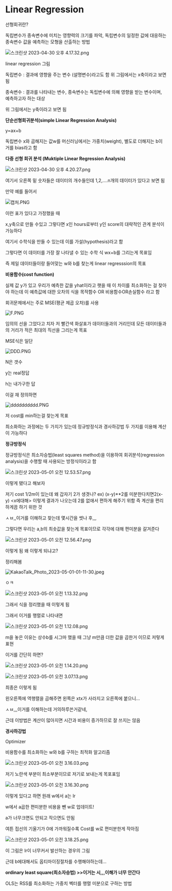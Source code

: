 # Linear Regression

선형회귀란?

독립변수가 종속변수에 미치는 영향력의 크기를 파악, 독립변수의 일정한 값에 대응하는 종속변수 값을 예측하는 모형을 산출하는 방법

![스크린샷 2023-04-30 오후 4.17.32.png](Linear%20Regression%20b045f668fd17450894082aece2ad4110/%25E1%2584%2589%25E1%2585%25B3%25E1%2584%258F%25E1%2585%25B3%25E1%2584%2585%25E1%2585%25B5%25E1%2586%25AB%25E1%2584%2589%25E1%2585%25A3%25E1%2586%25BA_2023-04-30_%25E1%2584%258B%25E1%2585%25A9%25E1%2584%2592%25E1%2585%25AE_4.17.32.png)

linear regression 그림

독립변수 : 결과에 영향을 주는 변수 (설명변수)라고도 함 위 그림에서는 x축이라고 보면 됨

종속변수 : 결과를 나타내는 변수, 종속변수는 독립변수에 의해 영향을 받는 변수이며, 예측하고자 하는 대상

위 그림에서는   y축이라고 보면 됨

**단순선형회귀분석(simple Linear Regression Analysis)**

y=ax+b

독립변수 x와 곱해지는 값w를 머신러닝에서는 가중치(weight), 별도로 더해지는 b이거를 bias라고 함

**다중 선형 회귀 분석 (Muktiple Linear Regression Analysis)**

![스크린샷 2023-04-30 오후 4.20.27.png](Linear%20Regression%20b045f668fd17450894082aece2ad4110/%25E1%2584%2589%25E1%2585%25B3%25E1%2584%258F%25E1%2585%25B3%25E1%2584%2585%25E1%2585%25B5%25E1%2586%25AB%25E1%2584%2589%25E1%2585%25A3%25E1%2586%25BA_2023-04-30_%25E1%2584%258B%25E1%2585%25A9%25E1%2584%2592%25E1%2585%25AE_4.20.27.png)

여기서 오른쪽 밑 숫자들은 데이터의 개수들인데 1,2,….n개의 데이터가 있다고 보면 됨

만약 예를 들어서

![캡처.PNG](Linear%20Regression%20b045f668fd17450894082aece2ad4110/%25EC%25BA%25A1%25EC%25B2%2598.png)

이런 표가 있다고 가정했을 때

x,y축으로 만들 수있고 그렇다면 x인 hours로부터 y인 score의 대략적인 관계 분석이 가능하다

여기서 수학식을 만들 수 있는데 이를 가설(hypothesis)라고 함

그렇다면 이 데이터를 가장 잘 나타낼 수 있는 수학 식 wx+b를 그리는게 목표임

즉 제일 데이터들이랑 들어맞는 w와 b를 찾는게 linear regresssion의 목표

**비용함수(cost function)**

실제 값 y가 있고 우리가 예측한 값을 yhat이라고 햇을 때 이 차이를 최소화하는 걸 찾아야 하는데 이 예측값에 대한 오차의 식을 목적함수 OR 비용함수OR손실함수 라고 함

회귀문제에서는 주로 MSE(평균 제곱 오차)를 사용

![F.PNG](Linear%20Regression%20b045f668fd17450894082aece2ad4110/F.png)

임의의 선을 그었다고 치자 저 빨간색 화살표가 데이터들과의 거리인데 모든 데이터들과의 거리가 적은 최대의 직선을 그리는게 목표

MSE식은 일단

![DDD.PNG](Linear%20Regression%20b045f668fd17450894082aece2ad4110/DDD.png)

N은 갯수

y는 real정답

h는 내가구한 답

이걸 재 정의하면 

![dddddddddd.PNG](Linear%20Regression%20b045f668fd17450894082aece2ad4110/dddddddddd.png)

저 cost를 min하는걸 찾는게 목표

최소화하는 과정에는 두 가지가 있는데 정규방정식과 경사하강법 두 가지를 이용해 계산이 가능하다

**정규방정식**

정규방정식은 최소자승법(least squares method)을 이용하여 회귀분석(regression analysis)을 수행할 때 사용되는 방정식이라고 함

![스크린샷 2023-05-01 오전 12.53.57.png](Linear%20Regression%20b045f668fd17450894082aece2ad4110/%25E1%2584%2589%25E1%2585%25B3%25E1%2584%258F%25E1%2585%25B3%25E1%2584%2585%25E1%2585%25B5%25E1%2586%25AB%25E1%2584%2589%25E1%2585%25A3%25E1%2586%25BA_2023-05-01_%25E1%2584%258B%25E1%2585%25A9%25E1%2584%258C%25E1%2585%25A5%25E1%2586%25AB_12.53.57.png)

이렇게 됐다고 해보자

저기 cost 1/2m이 있는데 왜 갑자기 2가 생겻나? ex) (x-y)**2를 미분한다치면2(x-y) <x에대해> 이렇게 결과가 나오는데 2를 없애서 편하게 해주기 위함 즉 계산을 편리하게끔 하기 위한 것

ㅅㅂ,,이거를 이해하고 찾는데 몇시간을 썻나 후,,,

그렇다면 우리는 a,b의 최솟값을 찾는게 목표이므로 각각에 대해 편미분을 갈겨준다

![스크린샷 2023-05-01 오전 12.56.47.png](Linear%20Regression%20b045f668fd17450894082aece2ad4110/%25E1%2584%2589%25E1%2585%25B3%25E1%2584%258F%25E1%2585%25B3%25E1%2584%2585%25E1%2585%25B5%25E1%2586%25AB%25E1%2584%2589%25E1%2585%25A3%25E1%2586%25BA_2023-05-01_%25E1%2584%258B%25E1%2585%25A9%25E1%2584%258C%25E1%2585%25A5%25E1%2586%25AB_12.56.47.png)

이렇게 됨 왜 이렇게 되냐고?

정리해봄

![KakaoTalk_Photo_2023-05-01-01-11-30.jpeg](Linear%20Regression%20b045f668fd17450894082aece2ad4110/KakaoTalk_Photo_2023-05-01-01-11-30.jpeg)

ㅇㅋ

![스크린샷 2023-05-01 오전 1.13.32.png](Linear%20Regression%20b045f668fd17450894082aece2ad4110/%25E1%2584%2589%25E1%2585%25B3%25E1%2584%258F%25E1%2585%25B3%25E1%2584%2585%25E1%2585%25B5%25E1%2586%25AB%25E1%2584%2589%25E1%2585%25A3%25E1%2586%25BA_2023-05-01_%25E1%2584%258B%25E1%2585%25A9%25E1%2584%258C%25E1%2585%25A5%25E1%2586%25AB_1.13.32.png)

그래서 식을 정리했을 때 이렇게 됨

그래서 이거를 행렬로 나타내면

![스크린샷 2023-05-01 오전 1.12.08.png](Linear%20Regression%20b045f668fd17450894082aece2ad4110/%25E1%2584%2589%25E1%2585%25B3%25E1%2584%258F%25E1%2585%25B3%25E1%2584%2585%25E1%2585%25B5%25E1%2586%25AB%25E1%2584%2589%25E1%2585%25A3%25E1%2586%25BA_2023-05-01_%25E1%2584%258B%25E1%2585%25A9%25E1%2584%258C%25E1%2585%25A5%25E1%2586%25AB_1.12.08.png)

m을 놓은 이유는 상수b를 시그마 했을 때 그냥 m만큼 더한 값을 곱한거 이므로 저렇게 표현

이거를 간단히 하면?

![스크린샷 2023-05-01 오전 1.14.20.png](Linear%20Regression%20b045f668fd17450894082aece2ad4110/%25E1%2584%2589%25E1%2585%25B3%25E1%2584%258F%25E1%2585%25B3%25E1%2584%2585%25E1%2585%25B5%25E1%2586%25AB%25E1%2584%2589%25E1%2585%25A3%25E1%2586%25BA_2023-05-01_%25E1%2584%258B%25E1%2585%25A9%25E1%2584%258C%25E1%2585%25A5%25E1%2586%25AB_1.14.20.png)

![스크린샷 2023-05-01 오전 3.07.13.png](Linear%20Regression%20b045f668fd17450894082aece2ad4110/%25E1%2584%2589%25E1%2585%25B3%25E1%2584%258F%25E1%2585%25B3%25E1%2584%2585%25E1%2585%25B5%25E1%2586%25AB%25E1%2584%2589%25E1%2585%25A3%25E1%2586%25BA_2023-05-01_%25E1%2584%258B%25E1%2585%25A9%25E1%2584%258C%25E1%2585%25A5%25E1%2586%25AB_3.07.13.png)

최종은 이렇게 됨

왼오른쪽에 역행렬을 곱해주면 왼쪽은 xtx가 사라지고 오른쪽에 붙으니…

ㅅㅂ,,,이거를 이해하는데 거의하루쓴거같네,

근데 이방법은 계산이 많아지면 시간과 비용이 증가하므로 잘 쓰지는 않음

**경사하강법**

Optimizer

비용함수를 최소화하는 w와 b를 구하는 최적화 알고리즘

![스크린샷 2023-05-01 오전 3.16.03.png](Linear%20Regression%20b045f668fd17450894082aece2ad4110/%25E1%2584%2589%25E1%2585%25B3%25E1%2584%258F%25E1%2585%25B3%25E1%2584%2585%25E1%2585%25B5%25E1%2586%25AB%25E1%2584%2589%25E1%2585%25A3%25E1%2586%25BA_2023-05-01_%25E1%2584%258B%25E1%2585%25A9%25E1%2584%258C%25E1%2585%25A5%25E1%2586%25AB_3.16.03.png)

저기 노란색 부분이 최소부분이므로 저기로 보내는게 목포표임

![스크린샷 2023-05-01 오전 3.16.30.png](Linear%20Regression%20b045f668fd17450894082aece2ad4110/%25E1%2584%2589%25E1%2585%25B3%25E1%2584%258F%25E1%2585%25B3%25E1%2584%2585%25E1%2585%25B5%25E1%2586%25AB%25E1%2584%2589%25E1%2585%25A3%25E1%2586%25BA_2023-05-01_%25E1%2584%258B%25E1%2585%25A9%25E1%2584%258C%25E1%2585%25A5%25E1%2586%25AB_3.16.30.png)

이렇게 있다고 하면 원래 w에서 a는 lr

w에서 a곱한 편미분한 비용을 뺀 w로 업데이트!

a가 너무크면도 안되고 작으면도 안됨

여튼 접선의 기울기가 0에 가까워질수록 Cost를 w로 편미분한게 작아짐

![스크린샷 2023-05-01 오전 3.18.25.png](Linear%20Regression%20b045f668fd17450894082aece2ad4110/%25E1%2584%2589%25E1%2585%25B3%25E1%2584%258F%25E1%2585%25B3%25E1%2584%2585%25E1%2585%25B5%25E1%2586%25AB%25E1%2584%2589%25E1%2585%25A3%25E1%2586%25BA_2023-05-01_%25E1%2584%258B%25E1%2585%25A9%25E1%2584%258C%25E1%2585%25A5%25E1%2586%25AB_3.18.25.png)

이 그림은 lr이 너무커서 발산하는 경우의 그림

근데 b에대해서도 옵티마이징절차를 수행해야하는데…

**ordinary least square(최소자승법) >>이거는 시,,,이해가 너무 안간다**

OLS는 RSS를 최소화하는 가중치 벡터를 행렬 미분으로 구하는 방법